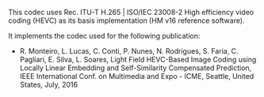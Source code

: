 This codec uses Rec. ITU-T H.265 | ISO/IEC 23008-2 High efficiency video coding (HEVC) as its basis implementation (HM v16 reference software).

It implements the codec used for the following publication:
- R. Monteiro, L. Lucas, C. Conti, P. Nunes, N. Rodrigues, S. Faria, C. Pagliari, E. Silva, L. Soares, Light Field HEVC-Based Image Coding using Locally Linear Embedding and Self-Similarity Compensated Prediction, IEEE International Conf. on Multimedia and Expo - ICME, Seattle, United States, July, 2016
